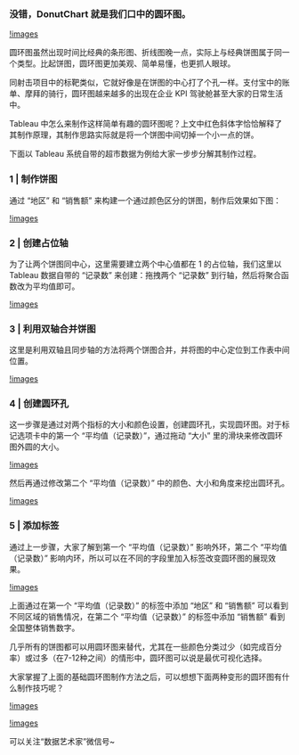 ### 没错，DonutChart 就是我们口中的圆环图。

[!images](https://pic3.zhimg.com/v2-71a6f134330ab15bc169e9b62209706a_r.jpg)

圆环图虽然出现时间比经典的条形图、折线图晚一点，实际上与经典饼图属于同一个类型。比起饼图，圆环图更加美观、简单易懂，也更抓人眼球。

同射击项目中的标靶类似，它就好像是在饼图的中心打了个孔一样。支付宝中的账单、摩拜的骑行，圆环图越来越多的出现在企业 KPI 驾驶舱甚至大家的日常生活中。

Tableau 中怎么来制作这样简单有趣的圆环图呢？上文中红色斜体字恰恰解释了其制作原理，其制作思路实际就是将一个饼图中间切掉一个小一点的饼。

下面以 Tableau 系统自带的超市数据为例给大家一步步分解其制作过程。

### 1 | 制作饼图

通过 “地区” 和 “销售额” 来构建一个通过颜色区分的饼图，制作后效果如下图：

[!images](https://pic2.zhimg.com/50/v2-ae3e7c1284dc4419e390033d2bdfa04f_hd.jpg)

### 2 | 创建占位轴

为了让两个饼图同中心，这里需要建立两个中心值都在 1 的占位轴，我们这里以 Tableau 数据自带的 “记录数” 来创建：拖拽两个 “记录数” 到行轴，然后将聚合函数改为平均值即可。

[!images](https://pic1.zhimg.com/v2-fc37482e541c4d307f37896be8fe6536_b.jpg)

### 3 | 利用双轴合并饼图

这里是利用双轴且同步轴的方法将两个饼图合并，并将图的中心定位到工作表中间位置。

[!images](https://pic3.zhimg.com/v2-8ee8b19c2a0855559ff6f742ca8bdbae_b.jpg)

### 4 | 创建圆环孔

这一步骤是通过对两个指标的大小和颜色设置，创建圆环孔，实现圆环图。对于标记选项卡中的第一个 “平均值（记录数）”，通过拖动 “大小” 里的滑块来修改圆环图外圆的大小。

[!images](https://pic3.zhimg.com/v2-8ee8b19c2a0855559ff6f742ca8bdbae_b.jpg)

然后再通过修改第二个 “平均值（记录数）” 中的颜色、大小和角度来挖出圆环孔。

[!images](https://pic2.zhimg.com/v2-42a88175f59a473377760fc0ddd1d328_b.jpg)

### 5 | 添加标签

通过上一步骤，大家了解到第一个 “平均值（记录数）” 影响外环，第二个 “平均值（记录数）” 影响内环，所以可以在不同的字段里加入标签改变圆环图的展现效果。

[!images](https://pic4.zhimg.com/v2-2dc620fd7a887705f3d72c6abf792be1_b.jpg)

上面通过在第一个 “平均值（记录数）” 的标签中添加 “地区” 和 “销售额” 可以看到不同区域的销售情况，在第二个 “平均值（记录数）” 的标签中添加 “销售额” 看到全国整体销售数字。

几乎所有的饼图都可以用圆环图来替代，尤其在一些颜色分类过少（如完成百分率）或过多（在7-12种之间）的情形中，圆环图可以说是最优可视化选择。

大家掌握了上面的基础圆环图制作方法之后，可以想想下面两种变形的圆环图有什么制作技巧呢？

[!images](https://pic3.zhimg.com/50/v2-7edc6540a3b8bcb0922686b4238c1058_hd.jpg)

[!images](https://pic3.zhimg.com/50/v2-04d0ef667f3d3128cf82c3f999fa62fc_hd.jpg)

可以关注“数据艺术家”微信号~